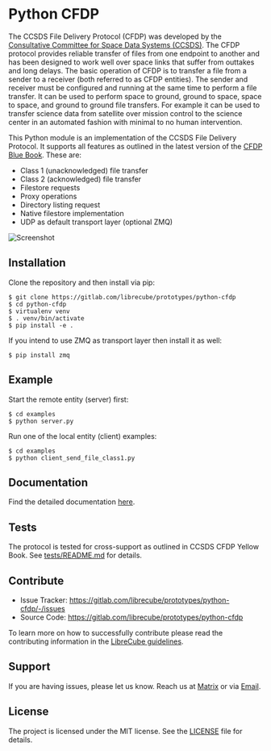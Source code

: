 # Python CFDP

The CCSDS File Delivery Protocol (CFDP) was developed by the
[Consultative Committee for Space Data Systems (CCSDS)](https://public.ccsds.org).
The CFDP protocol provides reliable transfer of files from one endpoint to
another and has been designed to work well over space links that suffer
from outtakes and long delays. The basic operation of CFDP is to transfer a
file from a sender to a receiver (both referred to as CFDP entities). The
sender and receiver must be configured and running at the same time to perform
a file transfer. It can be used to perform  space to ground, ground to space,
space to space, and ground to ground file transfers. For example it can be used
to transfer science data from satellite over mission control to the science
center in an automated fashion with minimal to no human intervention.

This Python module is an implementation of the CCSDS File Delivery Protocol.
It supports all features as outlined in the latest version of the [CFDP Blue Book](docs/727x0b5.pdf). These are:

- Class 1 (unacknowledged) file transfer
- Class 2 (acknowledged) file transfer
- Filestore requests
- Proxy operations
- Directory listing request
- Native filestore implementation
- UDP as default transport layer (optional ZMQ)

![Screenshot](docs/figures/fig1.png)

## Installation

Clone the repository and then install via pip:

```
$ git clone https://gitlab.com/librecube/prototypes/python-cfdp
$ cd python-cfdp
$ virtualenv venv
$ . venv/bin/activate
$ pip install -e .
```

If you intend to use ZMQ as transport layer then install it as well:

```
$ pip install zmq
```

## Example

Start the remote entity (server) first:

```
$ cd examples
$ python server.py
```

Run one of the local entity (client) examples:

```
$ cd examples
$ python client_send_file_class1.py
```

## Documentation

Find the detailed documentation [here](docs/README.md).


## Tests

The protocol is tested for cross-support as outlined in CCSDS CFDP Yellow Book.
See [tests/README.md](tests/README.md) for details.

## Contribute

- Issue Tracker: https://gitlab.com/librecube/prototypes/python-cfdp/-/issues
- Source Code: https://gitlab.com/librecube/prototypes/python-cfdp

To learn more on how to successfully contribute please read the contributing
information in the [LibreCube guidelines](https://gitlab.com/librecube/guidelines).

## Support

If you are having issues, please let us know. Reach us at
[Matrix](https://app.element.io/#/room/#librecube.org:matrix.org)
or via [Email](mailto:info@librecube.org).

## License

The project is licensed under the MIT license. See the [LICENSE](./LICENSE.txt) file for details.
